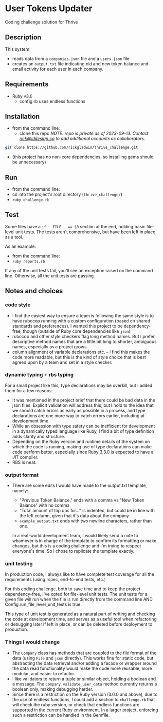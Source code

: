 # User Tokens Updater
Coding challenge solution for Thrive

## Description
This system: 
* reads data from a `companies.json` file and a `users.json` file
* creates an `output.txt` file indicating old and new token balance and email activity
for each user in each company.

## Requirements
* Ruby v3.0
  * config.rb uses endless functions

## Installation
* from the command line:
  * clone this repo
_NOTE: repo is private as of 2023-09-13. Contact rick@iddesign.ca
to add additional accounts as collaborators._
```bash
git clone https://github.com/rickgladwin/thrive_challenge.git
```
  * (this project has no non-core dependencies, so installing gems should be unnecessary)

## Run
* from the command line:
* cd into the project's root directory (`thrive_challenge/`)
* `ruby challenge.rb`

## Test
Some files have a `if __FILE__ == $0` section at the end, holding basic file-level unit
tests. The tests aren't comprehensive, but have been left in place as a tool.

As an example:
* from the command line:
* `ruby reports.rb`

If any of the unit tests fail, you'll see an exception raised on the command line.
Otherwise, all the unit tests are passing.

## Notes and choices
### code style
* I find the easiest way to ensure a team is following the same style is to have
rubocop running with a custom configuration (based on shared standards and preferences).
I wanted this project to be dependency-free, though (outside of Ruby core dependencies like `json`)
* rubocop and other style checkers flag long method names. But I prefer descriptive method names that are a little
bit long to shorter, ambiguous names, especially as a project grows.
* column alignment of variable declarations etc. – I find this makes the code more readable,
but this is the kind of style choice that is best agreed upon by a team and set in a style checker.

### dynamic typing + rbs typing
For a small project like this, type declarations may be overkill, but I added them for a few reasons:
* It was mentioned in the project brief that there could be bad data in the json files. Explicit validation
will address this, but I hold to the idea that we should catch errors as early as possible in a process, and
type declarations are one more way to catch errors earlier, including at development time.
* While an obsession with type safety can be inefficient for development in a dynamically typed language
like Ruby, I find a bit of type definition adds clarity and structure.
* Depending on the Ruby version and runtime details of the system on which the code is
running, making use of type declarations can make code perform better, especially since
Ruby 3.3.0 is expected to have a JIT compiler.
* RBS is neat.

### output format
* There are some edits I would have made to the output.txt template, namely:
  * "Previous Token Balance," ends with a comma vs "New Token Balance" with no comma
  * "Total amount of top ups for..." is indented, but could be in line with the
left column, given that it's data about the company.
  * `example_output.txt` ends with two newline characters, rather than one.
  
  In a real-world development team, I would likely send a note to whomever is in charge
  of the template to confirm its formatting or make changes, but this is a coding challenge
  and I'm trying to respect everyone's time. So I chose to replicate the template exactly.

### unit testing
In production code, I always like to have complete test coverage for all the requirements (using rspec,
end-to-end tests, etc.)

For this coding challenge, both to save time and to keep the project dependency-free, I've 
opted for file-level unit tests. The unit tests for a given file will run when the file is run
directly from the command line AND Config.run_file_level_unit_tests is true.

This type of unit test is generated as a natural part of writing and checking the code
at development time, and serves as a useful tool when refactoring or debugging later if
left in place, or can be deleted before deployment to production.

### Things I would change
* The `Company` class has methods that are coupled to the file format of the data
  (using `File` and `json` directly). This works fine for static code, but abstracting
the data retrieval and/or adding a facade or wrapper around the data read functionality
would make the code more reusable, more modular, and easier to refactor.
* I like validators to return a tuple or similar object, holding a boolean and a message.
The `Company.validate_user_data` method currently returns a boolean only, making debugging
harder.
* Since there is a restriction on the Ruby version (3.0.0 and above), due to the use of
endless functions, I could add a section to `challenge.rb` that will check the ruby version,
or check that endless functions are supported in the current Ruby environment. In a larger project,
enforcing such a restriction can be handled in the Gemfile.
